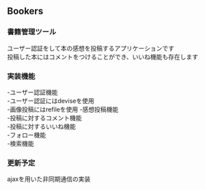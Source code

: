 ## Bookers
### 書籍管理ツール
ユーザー認証をして本の感想を投稿するアプリケーションです  
投稿した本にはコメントをつけることができ、いいね機能も存在します

### 実装機能
-ユーザー認証機能  
  -ユーザー認証にはdeviseを使用  
  -画像投稿にはrefileを使用
-感想投稿機能  
-投稿に対するコメント機能  
-投稿に対するいいね機能  
-フォロー機能  
-検索機能

### 更新予定
ajaxを用いた非同期通信の実装
